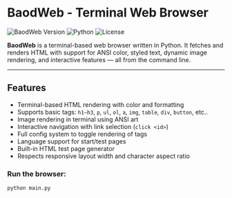 # BaodWeb - Terminal Web Browser

![BaodWeb Version](https://img.shields.io/badge/BaodWeb-v1.3.0-blue.svg)
![Python](https://img.shields.io/badge/python-3.11+-brightgreen)
![License](https://img.shields.io/badge/license-MIT-lightgrey)


**BaodWeb** is a terminal-based web browser written in Python. It fetches and renders HTML with support for ANSI color, styled text, dynamic image rendering, and interactive features — all from the command line.

---

## Features

- Terminal-based HTML rendering with color and formatting
- Supports basic tags: `h1–h3`, `p`, `ul`, `ol`, `a`, `img`, `table`, `div`, `button`, etc..
- Image rendering in terminal using ANSI art
- Interactive navigation with link selection (`click <id>`)
- Full config system to toggle rendering of tags
- Language support for start/test pages
- Built-in HTML test page generator
- Respects responsive layout width and character aspect ratio

### Run the browser:

```bash
python main.py
